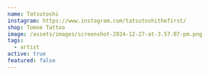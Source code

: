 ```yaml
---
name: Tatsutoshi
instagram: https://www.instagram.com/tatsutoshithefirst/
shop: Tomoe Tattoo
image: /assets/images/screenshot-2024-12-27-at-3.57.07-pm.png
tags:
  - artist
active: true
featured: false
---
```

